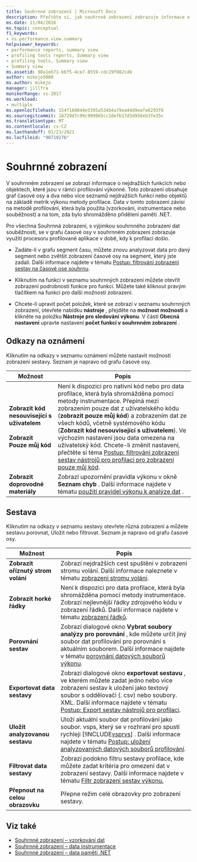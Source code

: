 ```yaml
---
title: Souhrnné zobrazení | Microsoft Docs
description: Přečtěte si, jak souhrnné zobrazení zobrazuje informace o nejdražších funkcích nebo objektech, které jsou náročné na výkon při spuštění profilace.
ms.date: 11/04/2016
ms.topic: conceptual
f1_keywords:
- vs.performance.view.summary
helpviewer_keywords:
- performance reports, summary view
- profiling tools reports, Summary view
- profiling tools, Summary view
- Summary view
ms.assetid: 98a1eb71-bbf5-4ce7-8559-cdc29f082c4b
author: mikejo5000
ms.author: mikejo
manager: jillfra
monikerRange: vs-2017
ms.workload:
- multiple
ms.openlocfilehash: 154f168044e5395a534b4a79ea44d9eafe6293f6
ms.sourcegitcommit: 18729d7c99c999865cc2defb17d3d956eb3fe35c
ms.translationtype: MT
ms.contentlocale: cs-CZ
ms.lasthandoff: 01/23/2021
ms.locfileid: "98719276"
---
```

# <a name="summary-view"></a>Souhrnné zobrazení
V souhrnném zobrazení se zobrazí informace o nejdražších funkcích nebo objektech, které jsou v rámci profilování výkonné. Toto zobrazení obsahuje graf časové osy a dva nebo více seznamů nejdražších funkcí nebo objektů na základě metrik výkonu metody profilace. Data v tomto zobrazení závisí na metodě profilování, která byla použita (vzorkování, instrumentace nebo souběžnost) a na tom, zda bylo shromážděno přidělení paměti .NET.

 Pro všechna Souhrnná zobrazení, s výjimkou souhrnného zobrazení dat souběžnosti, se v grafu časové osy v souhrnném zobrazení zobrazuje využití procesoru profilované aplikace v době, kdy k profilaci došlo.

- Zadáte-li v grafu segment času, můžete znovu analyzovat data pro daný segment nebo zvětšit zobrazení časové osy na segment, který jste zadali. Další informace najdete v tématu [Postup: filtrování zobrazení sestav na časové ose souhrnu](../profiling/how-to-filter-report-views-from-the-summary-timeline.md).

- Kliknutím na funkci v seznamu souhrnných zobrazení můžete otevřít zobrazení podrobností funkce pro funkci. Můžete také kliknout pravým tlačítkem na funkci pro další možnosti zobrazení.

- Chcete-li upravit počet položek, které se zobrazí v seznamu souhrnných zobrazení, otevřete nabídku **nástroje** , přejděte na **možnost možnosti** a klikněte na položku **Nástroje pro sledování výkonu**. V části **Obecná nastavení** upravte nastavení **počet funkcí v souhrnném zobrazení** .

## <a name="notifications-links"></a>Odkazy na oznámení
 Kliknutím na odkazy v seznamu oznámení můžete nastavit možnosti zobrazení sestavy. Seznam je napravo od grafu časové osy.

|Možnost|Popis|
|-|-|
|**Zobrazit kód nesouvisející s uživatelem**<br /><br /> **Zobrazit Pouze můj kód**|Není k dispozici pro nativní kód nebo pro data profilace, která byla shromážděna pomocí metody instrumentace. Přepíná mezi zobrazením pouze dat z uživatelského kódu (**zobrazit pouze můj kód**) a zobrazením dat ze všech kódů, včetně systémového kódu (**Zobrazit kód nesouvisející s uživatelem**). Ve výchozím nastavení jsou data omezena na uživatelský kód. Chcete-li změnit nastavení, přečtěte si téma [Postup: filtrování zobrazení sestav nástrojů pro profilaci pro zobrazení pouze můj kód](../profiling/how-to-filter-profiling-tools-report-views-to-display-just-my-code.md).|
|**Zobrazit doprovodné materiály**|Zobrazí upozornění pravidla výkonu v okně **Seznam chyb** . Další informace najdete v tématu [použití pravidel výkonu k analýze dat](../profiling/using-performance-rules-to-analyze-data.md) .|

## <a name="report"></a>Sestava
 Kliknutím na odkazy v seznamu sestavy otevřete různá zobrazení a můžete sestavu porovnat, Uložit nebo filtrovat. Seznam je napravo od grafu časové osy.

|Možnost |Popis |
|----------------------------| - |
| **Zobrazit oříznutý strom volání** | Zobrazí nejdražších cest spuštění v zobrazení stromu volání. Další informace naleznete v tématu [zobrazení stromu volání](../profiling/call-tree-view.md). |
| **Zobrazit horké řádky** | Není k dispozici pro data profilace, která byla shromážděna pomocí metody instrumentace. Zobrazí nejlevnější řádky zdrojového kódu v zobrazení řádků. Další informace najdete v tématu [zobrazení řádků](../profiling/lines-view.md). |
| **Porovnání sestav** | Zobrazí dialogové okno **Vybrat soubory analýzy pro porovnání** , kde můžete určit jiný soubor dat profilování pro porovnání s aktuálním souborem. Další informace najdete v tématu [porovnání datových souborů výkonu](../profiling/comparing-performance-data-files.md). |
| **Exportovat data sestavy** | Zobrazí dialogové okno **exportovat sestavu** , ve kterém můžete zadat jedno nebo více zobrazení sestav k uložení jako textový soubor s oddělovači (. csv) nebo soubory. XML. Další informace najdete v tématu [Postup: Export sestav nástrojů pro profilaci](/previous-versions/visualstudio/visual-studio-2010/ms182394\(v\=vs.100\)). |
| **Uložit analyzovanou sestavu** | Uloží aktuální soubor dat profilování jako soubor. vsps, který se v rozhraní pro spustí rychleji [!INCLUDE[vsprvs](../code-quality/includes/vsprvs_md.md)] . Další informace najdete v tématu [Postup: uložení analyzovaných datových souborů profilování](/previous-versions/visualstudio/visual-studio-2010/bb763106\(v\=vs.100\)). |
| **Filtrovat data sestavy** | Zobrazí podokno filtru sestavy profilace, kde můžete zadat kritéria pro omezení dat v zobrazení sestavy. Další informace najdete v tématu [Filtr zobrazení sestav výkonu.](../profiling/performance-report-view-filter.md) |
| **Přepnout na celou obrazovku** | Přepne režim celé obrazovky pro zobrazení sestavy. |

## <a name="see-also"></a>Viz také
- [Souhrnné zobrazení – vzorkování dat](../profiling/summary-view-sampling-data.md)
- [Souhrnné zobrazení – data instrumentace](../profiling/summary-view-instrumentation-data.md)
- [Souhrnné zobrazení – data paměti .NET](../profiling/summary-view-dotnet-memory-data.md)
